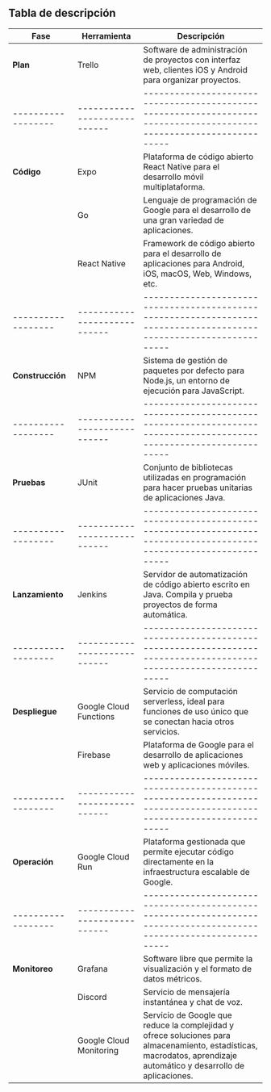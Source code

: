 ## Tabla de descripción

| **Fase**        | **Herramienta**            | **Descripción**                                                                                                   |
|------------------|----------------------------|-------------------------------------------------------------------------------------------------------------------|
| **Plan**        | Trello                     | Software de administración de proyectos con interfaz web, clientes iOS y Android para organizar proyectos.       |
|------------------|----------------------------|-------------------------------------------------------------------------------------------------------------------|
| **Código**      | Expo                       | Plataforma de código abierto React Native para el desarrollo móvil multiplataforma.                              |
|                  | Go                         | Lenguaje de programación de Google para el desarrollo de una gran variedad de aplicaciones.                      |
|                  | React Native               | Framework de código abierto para el desarrollo de aplicaciones para Android, iOS, macOS, Web, Windows, etc.      |
|------------------|----------------------------|-------------------------------------------------------------------------------------------------------------------|
| **Construcción**| NPM                        | Sistema de gestión de paquetes por defecto para Node.js, un entorno de ejecución para JavaScript.                |
|------------------|----------------------------|-------------------------------------------------------------------------------------------------------------------|
| **Pruebas**     | JUnit                      | Conjunto de bibliotecas utilizadas en programación para hacer pruebas unitarias de aplicaciones Java.            |
|------------------|----------------------------|-------------------------------------------------------------------------------------------------------------------|
| **Lanzamiento** | Jenkins                    | Servidor de automatización de código abierto escrito en Java. Compila y prueba proyectos de forma automática.    |
|------------------|----------------------------|-------------------------------------------------------------------------------------------------------------------|
| **Despliegue**  | Google Cloud Functions     | Servicio de computación serverless, ideal para funciones de uso único que se conectan hacia otros servicios.     |
|                  | Firebase                   | Plataforma de Google para el desarrollo de aplicaciones web y aplicaciones móviles.                              
|------------------|----------------------------|-------------------------------------------------------------------------------------------------------------------||
| **Operación**   | Google Cloud Run           | Plataforma gestionada que permite ejecutar código directamente en la infraestructura escalable de Google.        |
|------------------|----------------------------|-------------------------------------------------------------------------------------------------------------------|
| **Monitoreo**   | Grafana                    | Software libre que permite la visualización y el formato de datos métricos.                                      |
|                  | Discord                    | Servicio de mensajería instantánea y chat de voz.                                                                |
|                  | Google Cloud Monitoring    | Servicio de Google que reduce la complejidad y ofrece soluciones para almacenamiento, estadísticas, macrodatos, aprendizaje automático y desarrollo de aplicaciones. |


